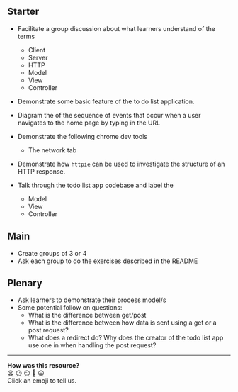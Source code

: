 ## Starter

* Facilitate a group discussion about what learners understand of the terms

  - Client
  - Server
  - HTTP
  - Model
  - View
  - Controller


* Demonstrate some basic feature of the to do list application.
* Diagram the of the sequence of events that occur when a user navigates to the home page by typing in the URL
* Demonstrate the following chrome dev tools
  - The network tab
* Demonstrate how `httpie` can be used to investigate the structure of an HTTP response.
* Talk through the todo list app codebase and label the
  - Model
  - View
  - Controller

## Main

* Create groups of 3 or 4
* Ask each group to do the exercises described in the README

## Plenary

* Ask learners to demonstrate their process model/s
* Some potential follow on questions:
  - What is the difference between get/post
  - What is the difference between how data is sent
using a get or a post request?
  - What does a redirect do? Why does the creator of the todo list app use one in when handling the post request?

<!-- BEGIN GENERATED SECTION DO NOT EDIT -->

---

**How was this resource?**  
[😫](https://airtable.com/shrUJ3t7KLMqVRFKR?prefill_Repository=skills-workshops&prefill_File=week-3/process_modelling_mvc/COACH_INSTRUCTIONS.md&prefill_Sentiment=😫) [😕](https://airtable.com/shrUJ3t7KLMqVRFKR?prefill_Repository=skills-workshops&prefill_File=week-3/process_modelling_mvc/COACH_INSTRUCTIONS.md&prefill_Sentiment=😕) [😐](https://airtable.com/shrUJ3t7KLMqVRFKR?prefill_Repository=skills-workshops&prefill_File=week-3/process_modelling_mvc/COACH_INSTRUCTIONS.md&prefill_Sentiment=😐) [🙂](https://airtable.com/shrUJ3t7KLMqVRFKR?prefill_Repository=skills-workshops&prefill_File=week-3/process_modelling_mvc/COACH_INSTRUCTIONS.md&prefill_Sentiment=🙂) [😀](https://airtable.com/shrUJ3t7KLMqVRFKR?prefill_Repository=skills-workshops&prefill_File=week-3/process_modelling_mvc/COACH_INSTRUCTIONS.md&prefill_Sentiment=😀)  
Click an emoji to tell us.

<!-- END GENERATED SECTION DO NOT EDIT -->
